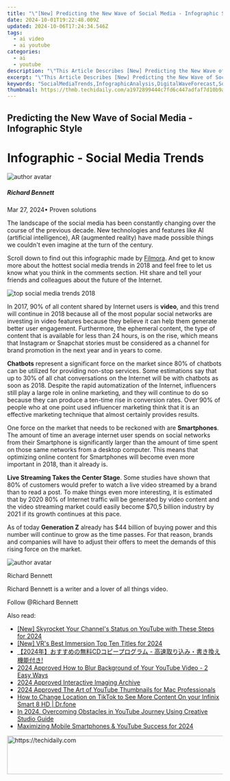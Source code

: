 ```yaml
---
title: "\"[New] Predicting the New Wave of Social Media - Infographic Style\""
date: 2024-10-01T19:22:48.009Z
updated: 2024-10-06T17:24:34.546Z
tags:
  - ai video
  - ai youtube
categories:
  - ai
  - youtube
description: "\"This Article Describes [New] Predicting the New Wave of Social Media - Infographic Style\""
excerpt: "\"This Article Describes [New] Predicting the New Wave of Social Media - Infographic Style\""
keywords: "SocialMediaTrends,InfographicAnalysis,DigitalWaveForecast,SocialPredictions,MediaEvolutionChart,FutureSocialGraphs,OnlineCommunityShift"
thumbnail: https://thmb.techidaily.com/a1972899444c7fd6c447adfaf7d10b9ab8c7ebd024be2fc74b2760fa4d84aacb.jpg
---
```


## Predicting the New Wave of Social Media - Infographic Style

# Infographic - Social Media Trends

![author avatar](https://images.wondershare.com/filmora/article-images/richard-bennett.jpg)

##### Richard Bennett

 Mar 27, 2024• Proven solutions

The landscape of the social media has been constantly changing over the course of the previous decade. New technologies and features like AI (artificial intelligence), AR (augmented reality) have made possible things we couldn't even imagine at the turn of the century.

Scroll down to find out this infographic made by [Filmora](https://tools.techidaily.com/wondershare/filmora/download/). And get to know more about the hottest social media trends in 2018 and feel free to let us know what you think in the comments section. Hit share and tell your friends and colleagues about the future of the Internet.

![top social media trends 2018](https://images.wondershare.com/filmora/article-images/top-social-media-trends-2018.jpg)

In 2017, 90% of all content shared by Internet users is **video**, and this trend will continue in 2018 because all of the most popular social networks are investing in video features because they believe it can help them generate better user engagement. Furthermore, the ephemeral content, the type of content that is available for less than 24 hours, is on the rise, which means that Instagram or Snapchat stories must be considered as a channel for brand promotion in the next year and in years to come.

**Chatbots** represent a significant force on the market since 80% of chatbots can be utilized for providing non-stop services. Some estimations say that up to 30% of all chat conversations on the Internet will be with chatbots as soon as 2018\. Despite the rapid automatization of the Internet, influencers still play a large role in online marketing, and they will continue to do so because they can produce a ten-time rise in conversion rates. Over 90% of people who at one point used influencer marketing think that it is an effective marketing technique that almost certainly provides results.

One force on the market that needs to be reckoned with are **Smartphones**. The amount of time an average internet user spends on social networks from their Smartphone is significantly larger than the amount of time spent on those same networks from a desktop computer. This means that optimizing online content for Smartphones will become even more important in 2018, than it already is.

**Live Streaming Takes the Center Stage**. Some studies have shown that 80% of customers would prefer to watch a live video streamed by a brand than to read a post. To make things even more interesting, it is estimated that by 2020 80% of Internet traffic will be generated by video content and the video streaming market could easily become $70,5 billion industry by 2021 if its growth continues at this pace.

As of today **Generation Z** already has $44 billion of buying power and this number will continue to grow as the time passes. For that reason, brands and companies will have to adjust their offers to meet the demands of this rising force on the market.

![author avatar](https://images.wondershare.com/filmora/article-images/richard-bennett.jpg)

Richard Bennett

Richard Bennett is a writer and a lover of all things video.

Follow @Richard Bennett

<ins class="adsbygoogle"
      style="display:block"
      data-ad-client="ca-pub-7571918770474297"
      data-ad-slot="8358498916"
      data-ad-format="auto"
      data-full-width-responsive="true"></ins>

<span class="atpl-alsoreadstyle">Also read:</span>
<div><ul>
<li><a href="https://youtube-lab.techidaily.com/kyrocket-your-channels-status-on-youtube-with-these-steps-for-2024/"><u>[New] Skyrocket Your Channel's Status on YouTube with These Steps for 2024</u></a></li>
<li><a href="https://youtube-webster.techidaily.com/rs-best-immersion-top-ten-titles-for-2024/"><u>[New] VR's Best Immersion Top Ten Titles for 2024</u></a></li>
<li><a href="https://discover-helper.techidaily.com/2024cd/"><u>【2024年】おすすめの無料CDコピープログラム - 高速取り込み・書き換え機能付き!</u></a></li>
<li><a href="https://youtube-stream.techidaily.com/2024-approved-how-to-blur-background-of-your-youtube-video-2-easy-ways/"><u>2024 Approved How to Blur Background of Your YouTube Video - 2 Easy Ways</u></a></li>
<li><a href="https://facebook-videos.techidaily.com/2024-approved-interactive-imaging-archive/"><u>2024 Approved Interactive Imaging Archive</u></a></li>
<li><a href="https://youtube-stream.techidaily.com/2024-approved-the-art-of-youtube-thumbnails-for-mac-professionals/"><u>2024 Approved The Art of YouTube Thumbnails for Mac Professionals</u></a></li>
<li><a href="https://location-social.techidaily.com/how-to-change-location-on-tiktok-to-see-more-content-on-your-infinix-smart-8-hd-drfone-by-drfone-virtual-android/"><u>How to Change Location on TikTok to See More Content On your Infinix Smart 8 HD | Dr.fone</u></a></li>
<li><a href="https://youtube-stream.techidaily.com/in-2024-overcoming-obstacles-in-youtube-journey-using-creative-studio-guide/"><u>In 2024, Overcoming Obstacles in YouTube Journey Using Creative Studio Guide</u></a></li>
<li><a href="https://youtube-stream.techidaily.com/maximizing-mobile-smartphones-and-youtube-success-for-2024/"><u>Maximizing Mobile Smartphones & YouTube Success for 2024</u></a></li>
</ul></div>

<!-- affiliate ads begin -->
<a href="https://ephamedtechinc.pxf.io/c/5597632/2137214/26400" target="_top" id="2137214">
  <img src="//a.impactradius-go.com/display-ad/26400-2137214" border="0" alt="https://techidaily.com" width="728" height="90"/>
</a>
<img height="0" width="0" src="https://ephamedtechinc.pxf.io/i/5597632/2137214/26400" style="position:absolute;visibility:hidden;" border="0" />
<!-- affiliate ads end -->

